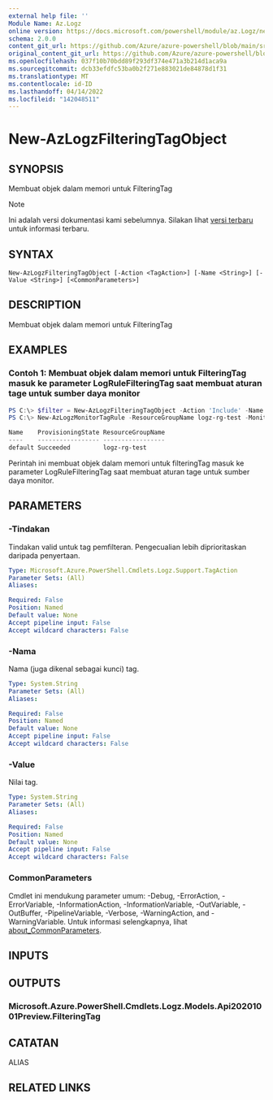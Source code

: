 ```yaml
---
external help file: ''
Module Name: Az.Logz
online version: https://docs.microsoft.com/powershell/module/az.Logz/new-AzLogzFilteringTagObject
schema: 2.0.0
content_git_url: https://github.com/Azure/azure-powershell/blob/main/src/Logz/help/New-AzLogzFilteringTagObject.md
original_content_git_url: https://github.com/Azure/azure-powershell/blob/main/src/Logz/help/New-AzLogzFilteringTagObject.md
ms.openlocfilehash: 037f10b70bdd89f293df374e471a3b214d1aca9a
ms.sourcegitcommit: dcb33efdfc53ba0b2f271e883021de84878d1f31
ms.translationtype: MT
ms.contentlocale: id-ID
ms.lasthandoff: 04/14/2022
ms.locfileid: "142048511"
---
```

# New-AzLogzFilteringTagObject

## SYNOPSIS
Membuat objek dalam memori untuk FilteringTag

> [!NOTE]
>Ini adalah versi dokumentasi kami sebelumnya. Silakan lihat [versi terbaru](/powershell/module/az.logz/new-azlogzfilteringtagobject) untuk informasi terbaru.

## SYNTAX

```
New-AzLogzFilteringTagObject [-Action <TagAction>] [-Name <String>] [-Value <String>] [<CommonParameters>]
```

## DESCRIPTION
Membuat objek dalam memori untuk FilteringTag

## EXAMPLES

### Contoh 1: Membuat objek dalam memori untuk FilteringTag masuk ke parameter LogRuleFilteringTag saat membuat aturan tage untuk sumber daya monitor
```powershell
PS C:\> $filter = New-AzLogzFilteringTagObject -Action 'Include' -Name 'Env' -Value "Prod"
PS C:\> New-AzLogzMonitorTagRule -ResourceGroupName logz-rg-test -MonitorName pwsh-logz04 -LogRuleFilteringTag $filter

Name    ProvisioningState ResourceGroupName
----    ----------------- -----------------
default Succeeded         logz-rg-test
```

Perintah ini membuat objek dalam memori untuk filteringTag masuk ke parameter LogRuleFilteringTag saat membuat aturan tage untuk sumber daya monitor.

## PARAMETERS

### -Tindakan
Tindakan valid untuk tag pemfilteran.
Pengecualian lebih diprioritaskan daripada penyertaan.

```yaml
Type: Microsoft.Azure.PowerShell.Cmdlets.Logz.Support.TagAction
Parameter Sets: (All)
Aliases:

Required: False
Position: Named
Default value: None
Accept pipeline input: False
Accept wildcard characters: False
```

### -Nama
Nama (juga dikenal sebagai kunci) tag.

```yaml
Type: System.String
Parameter Sets: (All)
Aliases:

Required: False
Position: Named
Default value: None
Accept pipeline input: False
Accept wildcard characters: False
```

### -Value
Nilai tag.

```yaml
Type: System.String
Parameter Sets: (All)
Aliases:

Required: False
Position: Named
Default value: None
Accept pipeline input: False
Accept wildcard characters: False
```

### CommonParameters
Cmdlet ini mendukung parameter umum: -Debug, -ErrorAction, -ErrorVariable, -InformationAction, -InformationVariable, -OutVariable, -OutBuffer, -PipelineVariable, -Verbose, -WarningAction, and -WarningVariable. Untuk informasi selengkapnya, lihat [about_CommonParameters](http://go.microsoft.com/fwlink/?LinkID=113216).

## INPUTS

## OUTPUTS

### Microsoft.Azure.PowerShell.Cmdlets.Logz.Models.Api20201001Preview.FilteringTag

## CATATAN

ALIAS

## RELATED LINKS

